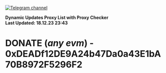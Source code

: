 [![Telegram channel](https://img.shields.io/endpoint?url=https://runkit.io/damiankrawczyk/telegram-badge/branches/master?url=https://t.me/n4z4v0d)](https://t.me/n4z4v0d) 

**Dynamic Updates Proxy List with Proxy Checker**  
**Last Updated: 18.12.23 23:43**

# DONATE (_any evm_) - 0xDEADf12DE9A24b47Da0a43E1bA70B8972F5296F2
